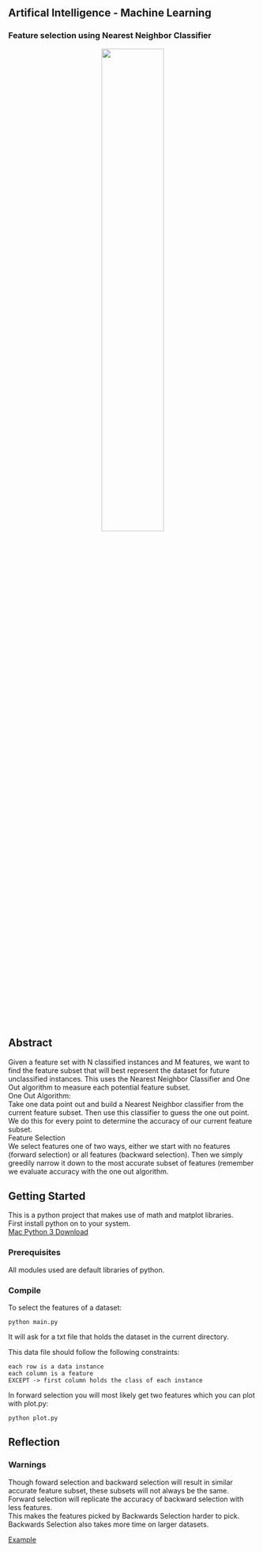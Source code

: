 ## Artifical Intelligence - Machine Learning

### Feature selection using Nearest Neighbor Classifier

<div align="center">
<img src="https://github.com/athom031/Artificial_Intelligence/blob/master/FeatureSelectionNN/feature_selection_example/80_features_3_5.png" width = "50%"/> 
</div><br/>


## Abstract

Given a feature set with N classified instances and M features, we want to find the feature subset that will best represent the dataset for future unclassified instances. This uses the Nearest Neighbor Classifier and One Out algorithm to measure each potential feature subset. <br>
One Out Algorithm: <br/>
Take one data point out and build a Nearest Neighbor classifier from the current feature subset. Then use this classifier to guess the one out point. We do this for every point to determine the accuracy of our current feature subset.<br/>
Feature Selection <br/>
We select features one of two ways, either we start with no features (forward selection) or all features (backward selection). Then we simply greedily narrow it down to the most accurate subset of features (remember we evaluate accuracy with the one out algorithm.

## Getting Started

This is a python project that makes use of math and matplot libraries.<br/>
First install python on to your system. <br/>
[Mac Python 3 Download](https://opensource.com/article/19/5/python-3-default-mac#what-to-do)


### Prerequisites

All modules used are default libraries of python.

### Compile

To select the features of a dataset:
```
python main.py
```	
It will ask for a txt file that holds the dataset in the current directory. <br/>

This data file should follow the following constraints: <br/>
``` 
each row is a data instance
each column is a feature
EXCEPT -> first column holds the class of each instance
``` 
In forward selection you will most likely get two features which you can plot with plot.py:
```
python plot.py
```

## Reflection

### Warnings

Though foward selection and backward selection will result in similar accurate feature subset, these subsets will not always be the same. <br/>
Forward selection will replicate the accuracy of backward selection with less features. <br/>
This makes the features picked by Backwards Selection harder to pick. <br/>
Backwards Selection also takes more time on larger datasets. <br/>

[Example]("https://github.com/athom031/Artificial_Intelligence/tree/master/FeatureSelectionNN/feature_accuracy_example")
